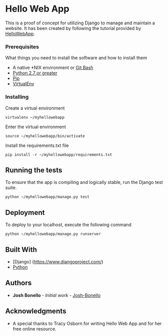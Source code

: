 # Hello Web App

This is a proof of concept for utilizing Django to manage and maintain a website. It has been created by following the tutorial provided by [HelloWebApp](https://hellowebapp.com/).

### Prerequisites

What things you need to install the software and how to install them

* A native *NIX environment or [Git Bash](https://git-scm.com/downloads)
* [Python 2.7 or greater](https://www.python.org/download/releases/2.7/)
* [Pip](https://pip.pypa.io/en/stable/installing/)
* [VirtualEnv](https://virtualenv.pypa.io/en/stable/)

### Installing

Create a virtual environment

```
virtualenv ~/myhellowebapp
```

Enter the virtual environment

```
source ~/myhellowebapp/bin/activate
```

Install the requirements.txt file

```
pip install -r ~/myhellowebapp/requirements.txt
```

## Running the tests

To ensure that the app is compiling and logically stable, run the Django test suite.

```
python ~/myhellowebapp/manage.py test
```

## Deployment

To deploy to your localhost, execute the following command

```
python ~/myhellowebapp/manage.py runserver
```

## Built With

* [Django] (https://www.djangoproject.com/)
* [Python](https://maven.apache.org/)


## Authors

* **Josh Bonello** - *Initial work* - [Josh-Bonello](https://github.com/Josh-Bonello)

## Acknowledgments

* A special thanks to Tracy Osborn for writing Hello Web App and for her free online resource.

